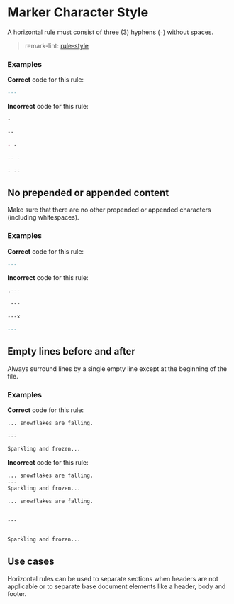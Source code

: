 # Marker Character Style

A horizontal rule must consist of three (3) hyphens (`-`) without spaces.

> remark-lint: [rule-style](https://github.com/remarkjs/remark-lint/tree/master/packages/remark-lint-rule-style)

### Examples

**Correct** code for this rule:

```markdown
---
```

**Incorrect** code for this rule:

```markdown
-
```

```markdown
--

- -
```

```markdown
-- -

- --
```

## No prepended or appended content

Make sure that there are no other prepended or appended characters (including whitespaces).

### Examples

**Correct** code for this rule:

```markdown
---
```

**Incorrect** code for this rule:

```markdown
.---
```

```markdown
 ---
```

```markdown
---x
```

```markdown
---
```

## Empty lines before and after

Always surround lines by a single empty line except at the beginning of the file.

### Examples

**Correct** code for this rule:

```markdown
... snowflakes are falling.

---

Sparkling and frozen...
```

**Incorrect** code for this rule:

```markdown
... snowflakes are falling.
---
Sparkling and frozen...
```

```markdown
... snowflakes are falling.


---


Sparkling and frozen...
```

## Use cases

Horizontal rules can be used to separate sections when headers are not applicable or to separate base document elements like a header, body and footer.
